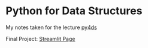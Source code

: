 # Python for Data Structures 
My notes taken for the lecture [py4ds](https://github.com/tarikaltuncu/py4ds)

Final Project: [Streamlit Page](https://maliackgoz-py4ds-notes-streamlit-app-0p7r5c.streamlit.app/)

